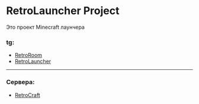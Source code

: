 # RetroLauncher Project

Это проект Minecraft лаунчера

### tg:
- [RetroRoom](https://t.me/RetroR00m)
- [RetroLauncher](https://t.me/RetroLauncher)

---

### Сервера:
- [RetroCraft](docs/RetroCraft/index.md)
